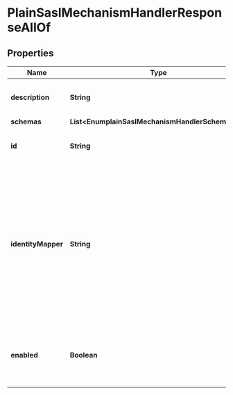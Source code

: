 

# PlainSaslMechanismHandlerResponseAllOf


## Properties

| Name | Type | Description | Notes |
|------------ | ------------- | ------------- | -------------|
|**description** | **String** | A description for this SASL Mechanism Handler |  [optional] |
|**schemas** | **List&lt;EnumplainSaslMechanismHandlerSchemaUrn&gt;** |  |  [optional] |
|**id** | **String** | Name of the SASL Mechanism Handler |  [optional] |
|**identityMapper** | **String** | Specifies the name of the identity mapper that is to be used with this SASL mechanism handler to match the authentication or authorization ID included in the SASL bind request to the corresponding user in the directory. |  [optional] |
|**enabled** | **Boolean** | Indicates whether the SASL mechanism handler is enabled for use. |  [optional] |



